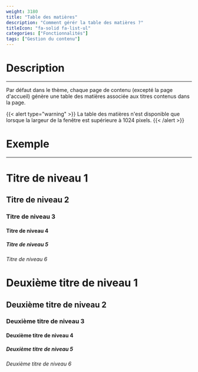 ```yaml
---
weight: 3180
title: "Table des matières"
description: "Comment gérér la table des matières ?"
titleIcon: "fa-solid fa-list-ul"
categories: ["Fonctionnalités"]
tags: ["Gestion du contenu"]
---
```


# Description
---

Par défaut dans le thème, chaque page de contenu (excepté la page d'accueil) génère une table des matières associée aux titres contenus dans la page.

{{< alert type="warning" >}}
La table des matières n'est disponible que lorsque la largeur de la fenêtre est supérieure à 1024 pixels.
{{< /alert >}}

# Exemple
---

# Titre de niveau 1
## Titre de niveau 2
### Titre de niveau 3
#### Titre de niveau 4
##### Titre de niveau 5
###### Titre de niveau 6

# Deuxième titre de niveau 1
## Deuxième titre de niveau 2
### Deuxième titre de niveau 3
#### Deuxième titre de niveau 4
##### Deuxième titre de niveau 5
###### Deuxième titre de niveau 6
